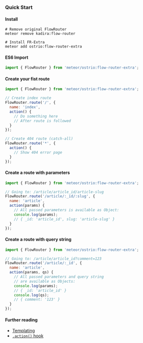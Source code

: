 ### Quick Start

#### Install
```shell
# Remove original FlowRouter
meteor remove kadira:flow-router

# Install FR-Extra
meteor add ostrio:flow-router-extra
```

#### ES6 Import
```js
import { FlowRouter } from 'meteor/ostrio:flow-router-extra';
```

#### Create your fist route
```js
import { FlowRouter } from 'meteor/ostrio:flow-router-extra';

// Create index route
FlowRouter.route('/', {
  name: 'index',
  action() {
    // Do something here
    // After route is followed
  }
});

// Create 404 route (catch-all)
FlowRouter.route('*', {
  action() {
    // Show 404 error page
  }
});
```

#### Create a route with parameters
```js
import { FlowRouter } from 'meteor/ostrio:flow-router-extra';

// Going to: /article/article_id/article-slug
FlowRouter.route('/article/:_id/:slug', {
  name: 'article',
  action(params) {
    // All passed parameters is available as Object:
    console.log(params);
    // { _id: 'article_id', slug: 'article-slug' }
  }
});
```

#### Create a route with query string
```js
import { FlowRouter } from 'meteor/ostrio:flow-router-extra';

// Going to: /article/article_id?comment=123
FlowRouter.route('/article/:_id', {
  name: 'article',
  action(params, qs) {
    // All passed parameters and query string
    // are available as Objects:
    console.log(params);
    // { _id: 'article_id' }
    console.log(qs);
    // { comment: '123' }
  }
});
```

#### Further reading
 - [Templating](https://github.com/VeliovGroup/flow-router/blob/master/docs/templating.md)
 - [`.action()` hook](https://github.com/VeliovGroup/flow-router/blob/master/docs/hooks/action.md)
